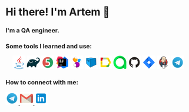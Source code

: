 
 <h1>Hi there! I'm Artem 👋</h1>
 <h3>I'm a QA engineer.</h3>


### Some tools I learned and use:

  <p align="center">
<img width="7%" title="Java" src="icons/java-original.svg">
<img width="7%" title="gradle" src="icons/gradle-original.svg">
<img width="7%" title="JUnit5" src="icons/JUnit5.svg">
<img width="7%" title="intellij" src="icons/intellij-original.svg">
<img width="7%" title="Selenide" src="icons/Selenide.svg">
<img width="7%" title="Selenoid" src="icons/Selenoid.svg">
<img width="7%" title="Allure" src="icons/Allure.svg">
<img width="7%" title="AllureTestOps" src="icons/AllureTestOps.svg">
<img width="7%" title="GitHub" src="icons/GitHub.svg">
<img width="7%" title="Jira" src="icons/Jira.svg">
<img width="7%" title="Jenkins" src="icons/Jenkins.svg">
<img width="7%" title="Telegram" src="icons/Telegram.svg">



</p>

### How to connect with me:

<a href="https://t.me/ArtemL999" target="blank"><img width="7%" title="Telegram" src="icons/Telegram.svg"> </a>
<a href="mailto:artem.vas.larichev@gmail.com" target="blank"><img width="7%" title="Gmail" src="icons/Gmail.svg"> </a>
<a href="https://www.linkedin.com/in/artem-larichev/" target="blank"><img width="7%" title="LinkedIn" src="icons/LinkedIn.svg"> </a>




<!--
**artl-hub/artl-hub** is a ✨ _special_ ✨ repository because its `README.md` (this file) appears on your GitHub profile.

Here are some ideas to get you started:
### Hi there! 👋

- 🔭 I’m currently working on ...
- 🌱 I’m currently learning ...
- 👯 I’m looking to collaborate on ...
- 🤔 I’m looking for help with ...
- 💬 Ask me about ...
- 📫 How to reach me: ...
- 😄 Pronouns: ...
- ⚡ Fun fact: ...
-->
